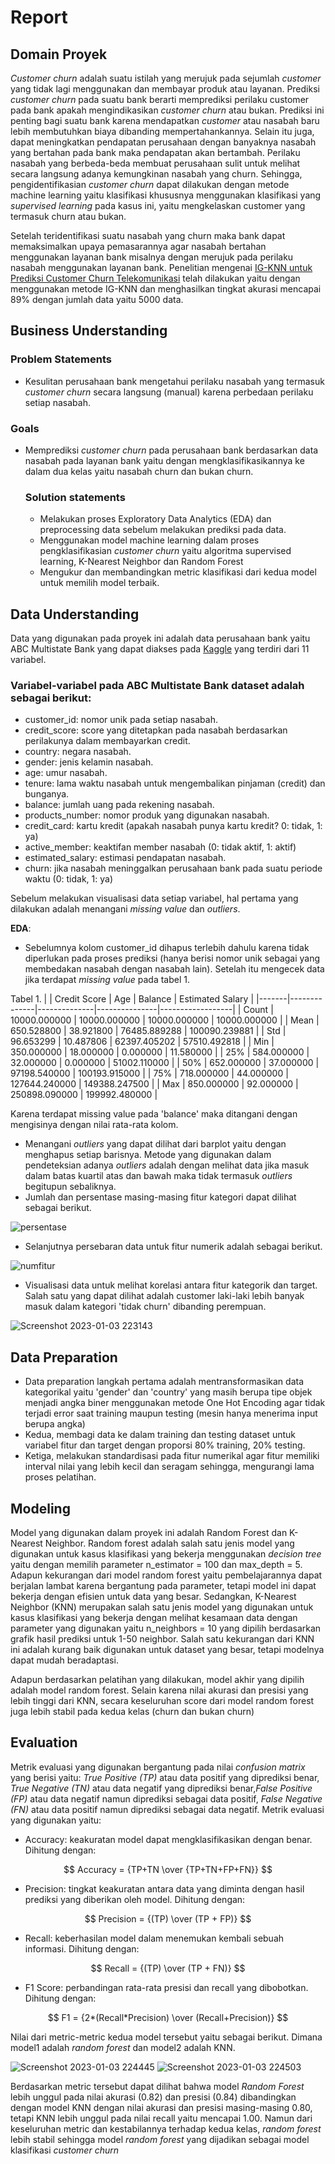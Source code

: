 # Report

## Domain Proyek

*Customer churn* adalah suatu istilah yang merujuk pada sejumlah *customer* yang tidak lagi menggunakan dan membayar produk atau layanan. Prediksi *customer churn* pada suatu bank berarti memprediksi perilaku customer pada bank apakah mengindikasikan *customer churn* atau bukan. Prediksi ini penting bagi suatu bank karena mendapatkan *customer* atau nasabah baru lebih membutuhkan biaya dibanding mempertahankannya. Selain itu juga, dapat meningkatkan pendapatan perusahaan dengan banyaknya nasabah yang bertahan pada bank maka pendapatan akan bertambah. Perilaku nasabah yang berbeda-beda membuat perusahaan sulit untuk melihat secara langsung adanya kemungkinan nasabah yang churn. Sehingga, pengidentifikasian *customer churn* dapat dilakukan dengan metode machine learning yaitu klasifikasi khususnya menggunakan klasifikasi yang *supervised learning* pada kasus ini, yaitu mengkelaskan customer yang termasuk churn atau bukan.

Setelah teridentifikasi suatu nasabah yang churn maka bank dapat memaksimalkan upaya pemasarannya agar nasabah bertahan menggunakan layanan bank misalnya dengan merujuk pada perilaku nasabah menggunakan layanan bank. Penelitian mengenai [IG-KNN untuk Prediksi Customer Churn Telekomunikasi](https://www.researchgate.net/publication/316591760_IG-KNN_UNTUK_PREDIKSI_CUSTOMER_CHURN_TELEKOMUNIKASI) telah dilakukan yaitu dengan menggunakan metode IG-KNN dan menghasilkan tingkat akurasi mencapai 89% dengan jumlah data yaitu 5000 data.


## Business Understanding

### Problem Statements

- Kesulitan perusahaan bank mengetahui perilaku nasabah yang termasuk *customer churn* secara langsung (manual) karena perbedaan perilaku setiap nasabah.

### Goals

- Memprediksi *customer churn* pada perusahaan bank berdasarkan data nasabah pada layanan bank yaitu dengan mengklasifikasikannya ke dalam dua kelas yaitu nasabah churn dan bukan churn.

    ### Solution statements
    - Melakukan proses Exploratory Data Analytics (EDA) dan preprocessing data sebelum melakukan prediksi pada data.
    - Menggunakan model machine learning dalam proses pengklasifikasian *customer churn* yaitu algoritma supervised learning, K-Nearest Neighbor dan Random Forest
    - Mengukur dan membandingkan metric klasifikasi dari kedua model untuk memilih model terbaik.

## Data Understanding
Data yang digunakan pada proyek ini adalah data perusahaan bank yaitu ABC Multistate Bank yang dapat diakses pada [Kaggle](https://www.kaggle.com/datasets/gauravtopre/bank-customer-churn-dataset?datasetId=2445309) yang terdiri dari 11 variabel.

### Variabel-variabel pada ABC Multistate Bank dataset adalah sebagai berikut:
- customer_id: nomor unik pada setiap nasabah.
- credit_score: score yang ditetapkan pada nasabah berdasarkan perilakunya dalam membayarkan credit.
- country: negara nasabah.
- gender: jenis kelamin nasabah.
- age: umur nasabah.
- tenure: lama waktu nasabah untuk mengembalikan pinjaman (credit) dan bunganya.
- balance: jumlah uang pada rekening nasabah.
- products_number: nomor produk yang digunakan nasabah.
- credit_card: kartu kredit (apakah nasabah punya kartu kredit? 0: tidak, 1: ya)
- active_member: keaktifan member nasabah (0: tidak aktif, 1: aktif)
- estimated_salary: estimasi pendapatan nasabah.
- churn: jika nasabah meninggalkan perusahaan bank pada suatu periode waktu (0: tidak, 1: ya)

Sebelum melakukan visualisasi data setiap variabel, hal pertama yang dilakukan adalah menangani *missing value* dan *outliers*.

**EDA**:
- Sebelumnya kolom customer_id dihapus terlebih dahulu karena tidak diperlukan pada proses prediksi (hanya berisi nomor unik sebagai yang membedakan nasabah dengan nasabah lain). Setelah itu mengecek data jika terdapat *missing value* pada tabel 1.

Tabel 1.
|       | Credit Score | Age          | Balance       | Estimated Salary |
|-------|--------------|--------------|---------------|------------------|
| Count | 10000.000000 | 10000.000000 | 10000.000000  | 10000.000000     |
| Mean  | 650.528800   | 38.921800    | 76485.889288  | 100090.239881    |
| Std   |    96.653299 | 10.487806    | 62397.405202  | 57510.492818     |
| Min   | 350.000000   |    18.000000 | 0.000000      | 11.580000        |
| 25%   | 584.000000   | 32.000000    |      0.000000 | 51002.110000     |
| 50%   | 652.000000   |    37.000000 | 97198.540000  | 100193.915000    |
| 75%   | 718.000000   | 44.000000    | 127644.240000 | 149388.247500    |
| Max   | 850.000000   | 92.000000    | 250898.090000 | 199992.480000    |


Karena terdapat missing value pada 'balance' maka ditangani dengan mengisinya dengan nilai rata-rata kolom.

- Menangani *outliers* yang dapat dilihat dari barplot yaitu dengan menghapus setiap barisnya. Metode yang digunakan dalam pendeteksian adanya *outliers* adalah dengan melihat data jika masuk dalam batas kuartil atas dan bawah maka tidak termasuk *outliers* begitupun sebaliknya.
- Jumlah dan persentase masing-masing fitur kategori dapat dilihat sebagai berikut.

![persentase](https://user-images.githubusercontent.com/91725987/210475930-ee326951-9405-4cf0-85f9-197b1bf51472.jpg)

- Selanjutnya persebaran data untuk fitur numerik adalah sebagai berikut.

![numfitur](https://user-images.githubusercontent.com/91725987/210475989-8fac4e4a-9f63-436e-82e3-f3370e11cf7c.jpg)

- Visualisasi data untuk melihat korelasi antara fitur kategorik dan target. Salah satu yang dapat dilihat adalah customer laki-laki lebih banyak masuk dalam kategori 'tidak churn' dibanding perempuan.

![Screenshot 2023-01-03 223143](https://user-images.githubusercontent.com/91725987/210476047-ee9afcfd-979a-4756-9830-cdcd32832747.jpg)

## Data Preparation

- Data preparation langkah pertama adalah mentransformasikan data kategorikal yaitu 'gender' dan 'country' yang masih berupa tipe objek menjadi angka biner menggunakan metode One Hot Encoding agar tidak terjadi error saat training maupun testing (mesin hanya menerima input berupa angka)
- Kedua, membagi data ke dalam training dan testing dataset untuk variabel fitur dan target dengan proporsi 80% training, 20% testing.
- Ketiga, melakukan standardisasi pada fitur numerikal agar fitur memiliki interval nilai yang lebih kecil dan seragam sehingga, mengurangi lama proses pelatihan.

## Modeling
Model yang digunakan dalam proyek ini adalah Random Forest dan K-Nearest Neighbor. Random forest adalah salah satu jenis model yang digunakan untuk kasus klasifikasi yang bekerja menggunakan *decision tree* yaitu dengan memilih parameter n_estimator = 100 dan max_depth = 5. Adapun kekurangan dari model random forest yaitu pembelajarannya dapat berjalan lambat karena bergantung pada parameter, tetapi model ini dapat bekerja dengan efisien untuk data yang besar. Sedangkan, K-Nearest Neighbor (KNN) merupakan salah satu jenis model yang digunakan untuk kasus klasifikasi yang bekerja dengan melihat kesamaan data dengan parameter yang digunakan yaitu n_neighbors = 10 yang dipilih berdasarkan grafik hasil prediksi untuk 1-50 neighbor. Salah satu kekurangan dari KNN ini adalah kurang baik digunakan untuk dataset yang besar, tetapi modelnya dapat mudah beradaptasi. 

Adapun berdasarkan pelatihan yang dilakukan, model akhir yang dipilih adalah model random forest. Selain karena nilai akurasi dan presisi yang lebih tinggi dari KNN, secara keseluruhan score dari model random forest juga lebih stabil pada kedua kelas (churn dan bukan churn)

## Evaluation
Metrik evaluasi yang digunakan bergantung pada nilai *confusion matrix* yang berisi yaitu: *True Positive (TP)* atau data positif yang diprediksi benar, *True Negative (TN)* atau data negatif yang diprediksi benar,*False Positive (FP)* atau data negatif namun diprediksi sebagai data positif, *False Negative (FN)* atau data positif namun diprediksi sebagai data negatif. Metrik evaluasi yang digunakan yaitu:
- Accuracy: keakuratan model dapat mengklasifikasikan dengan benar. Dihitung dengan: 

$$ Accuracy = {TP+TN \over {TP+TN+FP+FN}} $$
- Precision: tingkat keakuratan antara data yang diminta dengan hasil prediksi yang diberikan oleh model. Dihitung dengan: 

$$ Precision = {(TP) \over (TP + FP)} $$
- Recall:  keberhasilan model dalam menemukan kembali sebuah informasi. Dihitung dengan: 

$$ Recall = {(TP) \over (TP + FN)} $$
- F1 Score: perbandingan rata-rata presisi dan recall yang dibobotkan. Dihitung dengan: 

$$ F1 = {2*(Recall*Precision) \over (Recall+Precision)} $$

Nilai dari metric-metric kedua model tersebut yaitu sebagai berikut. Dimana model1 adalah *random forest* dan model2 adalah KNN. 

![Screenshot 2023-01-03 224445](https://user-images.githubusercontent.com/91725987/210476117-696f91ee-5f61-4973-b713-05754e0e73e3.jpg)
![Screenshot 2023-01-03 224503](https://user-images.githubusercontent.com/91725987/210476122-7398b0f5-2177-4775-929c-9b716e84332f.jpg)


Berdasarkan metric tersebut dapat dilihat bahwa model *Random Forest* lebih unggul pada nilai akurasi (0.82) dan presisi (0.84) dibandingkan dengan model KNN dengan nilai akurasi dan presisi masing-masing 0.80, tetapi KNN lebih unggul pada nilai recall yaitu mencapai 1.00. Namun dari keseluruhan metric dan kestabilannya terhadap kedua kelas, *random forest* lebih stabil sehingga model *random forest* yang dijadikan sebagai model klasifikasi *customer churn*
